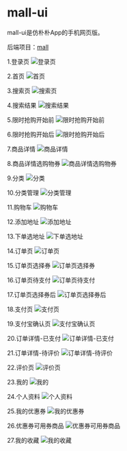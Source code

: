 # mall-ui 

mall-ui是仿朴朴App的手机网页版。

后端项目：[mall](https://github.com/shpunishment/mall)


1.登录页
![登录页](https://github.com/SuSu-hst/mall-ui/blob/master/src/assets/img/1.%E7%99%BB%E5%BD%95%E9%A1%B5.png)

2.首页
![首页](https://github.com/SuSu-hst/mall-ui/blob/master/src/assets/img/2.%E9%A6%96%E9%A1%B5.png)

3.搜索页
![搜索页](https://github.com/SuSu-hst/mall-ui/blob/master/src/assets/img/3.%E6%90%9C%E7%B4%A2%E9%A1%B5.png)

4.搜索结果
![搜索结果](https://github.com/SuSu-hst/mall-ui/blob/master/src/assets/img/4.%E6%90%9C%E7%B4%A2%E7%BB%93%E6%9E%9C.png)

5.限时抢购开始前
![限时抢购开始前](https://github.com/SuSu-hst/mall-ui/blob/master/src/assets/img/5.%E9%99%90%E6%97%B6%E6%8A%A2%E8%B4%AD%E5%BC%80%E5%A7%8B%E5%89%8D.png)

6.限时抢购开始后
![限时抢购开始后](https://github.com/SuSu-hst/mall-ui/blob/master/src/assets/img/6.%E9%99%90%E6%97%B6%E6%8A%A2%E8%B4%AD%E5%BC%80%E5%A7%8B%E5%90%8E.png)

7.商品详情
![商品详情](https://github.com/SuSu-hst/mall-ui/blob/master/src/assets/img/7.%E5%95%86%E5%93%81%E8%AF%A6%E6%83%85.png)

8.商品详情选购物券
![商品详情选购物券](https://github.com/SuSu-hst/mall-ui/blob/master/src/assets/img/8.%E5%95%86%E5%93%81%E8%AF%A6%E6%83%85%E9%80%89%E8%B4%AD%E7%89%A9%E5%88%B8.png)

9.分类
![分类](https://github.com/SuSu-hst/mall-ui/blob/master/src/assets/img/9.%E5%88%86%E7%B1%BB.png)

10.分类管理
![分类管理](https://github.com/SuSu-hst/mall-ui/blob/master/src/assets/img/10.%E5%88%86%E7%B1%BB%E5%95%86%E5%93%81.png)

11.购物车
![购物车](https://github.com/SuSu-hst/mall-ui/blob/master/src/assets/img/11.%E8%B4%AD%E7%89%A9%E8%BD%A6.png)

12.添加地址
![添加地址](https://github.com/SuSu-hst/mall-ui/blob/master/src/assets/img/12.%E6%B7%BB%E5%8A%A0%E5%9C%B0%E5%9D%80.png)

13.下单选地址
![下单选地址](https://github.com/SuSu-hst/mall-ui/blob/master/src/assets/img/13.%E4%B8%8B%E5%8D%95%E9%80%89%E5%9C%B0%E5%9D%80.png)

14.订单页
![订单页](https://github.com/SuSu-hst/mall-ui/blob/master/src/assets/img/14.%E8%AE%A2%E5%8D%95%E9%A1%B5.png)

15.订单页选择券
![订单页选择券](https://github.com/SuSu-hst/mall-ui/blob/master/src/assets/img/15.%E8%AE%A2%E5%8D%95%E9%A1%B5%E9%80%89%E6%8B%A9%E5%88%B8.png)

16.订单页待支付
![订单页待支付](https://github.com/SuSu-hst/mall-ui/blob/master/src/assets/img/16.%E8%AE%A2%E5%8D%95%E9%A1%B5%E5%BE%85%E6%94%AF%E4%BB%98.png)

17.订单页选择券后
![订单页选择券后](https://github.com/SuSu-hst/mall-ui/blob/master/src/assets/img/17.%E8%AE%A2%E5%8D%95%E9%A1%B5%E9%80%89%E6%8B%A9%E5%88%B8%E5%90%8E.png)

18.支付页
![支付页](https://github.com/SuSu-hst/mall-ui/blob/master/src/assets/img/18.%E6%94%AF%E4%BB%98%E9%A1%B5.png)

19.支付宝确认页
![支付宝确认页](https://github.com/SuSu-hst/mall-ui/blob/master/src/assets/img/19.%E6%94%AF%E4%BB%98%E5%AE%9D%E7%A1%AE%E8%AE%A4%E9%A1%B5.png)

20.订单详情-已支付
![订单详情-已支付](https://github.com/SuSu-hst/mall-ui/blob/master/src/assets/img/20.%E8%AE%A2%E5%8D%95%E8%AF%A6%E6%83%85-%E5%B7%B2%E6%94%AF%E4%BB%98.png)

21.订单详情-待评价
![订单详情-待评价](https://github.com/SuSu-hst/mall-ui/blob/master/src/assets/img/21.%E8%AE%A2%E5%8D%95%E8%AF%A6%E6%83%85-%E5%BE%85%E8%AF%84%E4%BB%B7.png)

22.评价页
![评价页](https://github.com/SuSu-hst/mall-ui/blob/master/src/assets/img/22.%E8%AF%84%E4%BB%B7%E9%A1%B5.png)

23.我的
![我的](https://github.com/SuSu-hst/mall-ui/blob/master/src/assets/img/23.%E6%88%91%E7%9A%84.png)

24.个人资料
![个人资料](https://github.com/SuSu-hst/mall-ui/blob/master/src/assets/img/24.%E4%B8%AA%E4%BA%BA%E8%B5%84%E6%96%99.png)

25.我的优惠券
![我的优惠券](https://github.com/SuSu-hst/mall-ui/blob/master/src/assets/img/25.%E6%88%91%E7%9A%84%E4%BC%98%E6%83%A0%E5%88%B8.png)

26.优惠券可用券商品
![优惠券可用券商品](https://github.com/SuSu-hst/mall-ui/blob/master/src/assets/img/26.%E4%BC%98%E6%83%A0%E5%88%B8%E5%8F%AF%E7%94%A8%E5%88%B8%E5%95%86%E5%93%81.png)

27.我的收藏
![我的收藏](https://github.com/SuSu-hst/mall-ui/blob/master/src/assets/img/27.%E6%88%91%E7%9A%84%E6%94%B6%E8%97%8F.png)

